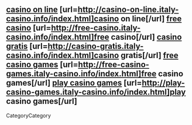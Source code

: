 <a href= http://casino-on-line.italy-casino.info/index.html >casino on line</a> [url=http://casino-on-line.italy-casino.info/index.html]casino on line[/url]
<a href= http://free-casino.italy-casino.info/index.html >free casino</a> [url=http://free-casino.italy-casino.info/index.html]free casino[/url]
<a href= http://casino-gratis.italy-casino.info/index.html >casino gratis</a> [url=http://casino-gratis.italy-casino.info/index.html]casino gratis[/url]
<a href= http://free-casino-games.italy-casino.info/index.html >free casino games</a> [url=http://free-casino-games.italy-casino.info/index.html]free casino games[/url]
<a href= http://play-casino-games.italy-casino.info/index.html >play casino games</a> [url=http://play-casino-games.italy-casino.info/index.html]play casino games[/url]
----
CategoryCategory
